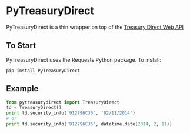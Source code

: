 # PyTreasuryDirect
PyTreasuryDirect is a thin wrapper on top of the [Treasury Direct Web API][1]

## To Start
PyTreasuryDirect uses the Requests Python package. To install:
```
pip install PyTreasuryDirect
```

## Example 
```python
from pytreasurydirect import TreasuryDirect
td = TreasuryDirect()
print td.security_info('912796CJ6', '02/11/2014') 
# or 
print td.security_info('912796CJ6', datetime.date(2014, 2, 11))
```

[1]: https://www.treasurydirect.gov/webapis/webapisindex.htm 